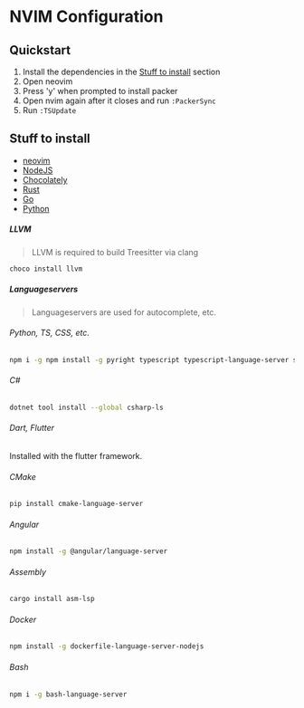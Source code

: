 # NVIM Configuration
## Quickstart
1) Install the dependencies in the [Stuff to install](##stuff-to-install) section
2) Open neovim
3) Press 'y' when prompted to install packer
4) Open nvim again after it closes and run ```:PackerSync```
5) Run ```:TSUpdate```

## Stuff to install
* [neovim](https://github.com/neovim/neovim)
* [NodeJS](https://nodejs.org/en/)
* [Chocolately](https://chocolatey.org/install)
* [Rust](https://doc.rust-lang.org/cargo/getting-started/installation.html)
* [Go](https://go.dev/)
* [Python](https://www.python.org/)


##### LLVM
> LLVM is required to build Treesitter via clang
```bash
choco install llvm
```

##### Languageservers
> Languageservers are used for autocomplete, etc.

###### Python, TS, CSS, etc.
```bash
npm i -g npm install -g pyright typescript typescript-language-server svelte-language-server vscode-langservers-extracted
```

###### C#
```bash
dotnet tool install --global csharp-ls
```

###### Dart, Flutter
Installed with the flutter framework.

###### CMake
```bash
pip install cmake-language-server
```

###### Angular
```bash
npm install -g @angular/language-server
```

###### Assembly
```bash
cargo install asm-lsp
```

###### Docker
```bash
npm install -g dockerfile-language-server-nodejs
```

###### Bash
```bash
npm i -g bash-language-server
```
